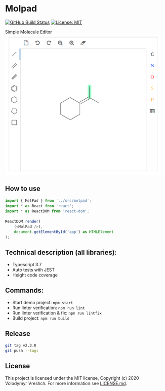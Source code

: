 # Molpad
[![GitHub Build Status](https://github.com/chemistry/molpad/workflows/CI/badge.svg)](https://github.com/chemistry/molpad/actions?query=workflow%3ACI)
[![License: MIT](https://img.shields.io/badge/License-MIT-gren.svg)](https://opensource.org/licenses/MIT)


Simple Molecule Editor
![MolPad](https://github.com/chemistry/molpad/blob/master/molpad.png?raw=true)


## How to use
```javascript
import { MolPad } from '../src/molpad';
import * as React from 'react';
import * as ReactDOM from 'react-dom';

ReactDOM.render(
    (<MolPad />),
    document.getElementById('app') as HTMLElement
);
```

## Technical description (all libraries):
  * Typescript 3.7
  * Auto tests with JEST
  * Height code coverage

## Commands:
  * Start demo project: `npm start`
  * Run linter verification: `npm run lint`
  * Run linter verification & fix: `npm run lintfix`
  * Build project: `npm run build`

## Release
```bash
git tag v2.3.0
git push --tags
```

## License
  This project is licensed under the MIT license, Copyright (c) 2020 Volodymyr Vreshch.
  For more information see [LICENSE.md](https://github.com/chemistry/crystalview/blob/master/LICENSE).
